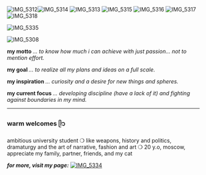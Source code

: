 ![IMG_5312](https://github.com/user-attachments/assets/260005cb-c797-4bde-b931-1ad12a6a77f3)![IMG_5314](https://github.com/user-attachments/assets/fea4fb29-020b-485e-904c-a32ac8216029) ![IMG_5313](https://github.com/user-attachments/assets/869dab2a-c9d8-4ddf-9383-9bae8ae3439f) ![IMG_5315](https://github.com/user-attachments/assets/187a5f4b-c0b7-42f9-b73f-f0572828355b) ![IMG_5316](https://github.com/user-attachments/assets/638eba97-6208-483e-9e22-26646a73a83c) ![IMG_5317](https://github.com/user-attachments/assets/c5f69988-e000-41b3-a6c0-94becf220ba5) ![IMG_5318](https://github.com/user-attachments/assets/6534ee25-39e0-41ae-80e9-3ea74345db9b)

![IMG_5335](https://github.com/user-attachments/assets/42af777e-cbd4-44a3-b05b-2ad351e47e1d)


![IMG_5308](https://github.com/user-attachments/assets/0d591440-2aae-4ff1-b5c4-339f2892d370)

<b> my motto </b>
*... to know how much i can achieve with just passion... not to mention effort.*

<b> my goal </b>
*... to realize all my plans and ideas on a full scale.*

<b> my inspiration </b>
*... curiosity and a desire for new things and spheres.*

<b> my current focus </b>
*... developing discipline (have a lack of it) and fighting against boundaries in my mind.*

---
### warm welcomes ᥫ᭡
ambitious university student ❍ like weapons, history and politics, dramaturgy and the art of narrative, fashion and art
❍ 20 y.o, moscow, appreciate my family, partner, friends, and my cat

<b>*for more, visit my page:*</b>
[![IMG_5334](https://github.com/user-attachments/assets/fa8a581a-6582-4f6d-9b08-641c6e4ca41d)](https://linktr.ee/nitroglycerina)



<!---
cat-a-falce/cat-a-falce is a ✨ special ✨ repository because its `README.md` (this file) appears on your GitHub profile.
You can click the Preview link to take a look at your changes.
--->
